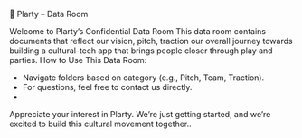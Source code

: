 📁 Plarty – Data Room

Welcome to Plarty’s Confidential Data Room
This data room contains documents that reflect our vision, pitch, traction our overall journey towards building a cultural-tech app that brings people closer through play and parties.
How to Use This Data Room:
- Navigate folders based on category (e.g., Pitch, Team, Traction).
- For questions, feel free to contact us directly.
- 

Appreciate your interest in Plarty. We’re just getting started, and we’re excited to build this cultural movement together..

